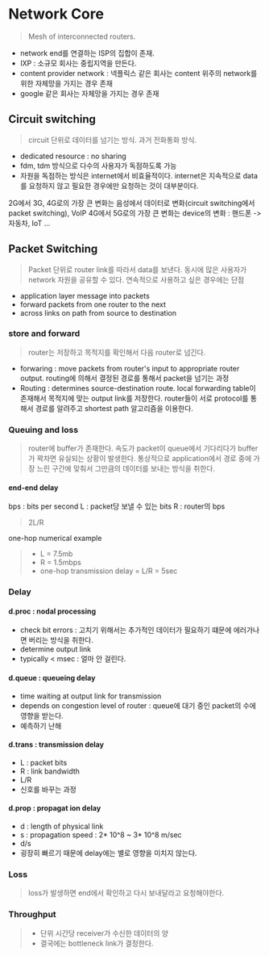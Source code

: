 # Network Core

> Mesh of interconnected routers.

- network end를 연결하는 ISP의 집합이 존재.
- IXP : 소규모 회사는 중립지역을 만든다.
- content provider network : 넥플릭스 같은 회사는 content 위주의 network를 위한 자체망을 가지는 경우 존재
- google 같은 회사는 자체망을 가지는 경우 존재

## Circuit switching

> circuit 단위로 데이터를 넘기는 방식. 과거 전화통화 방식.

- dedicated resource : no sharing
- fdm, tdm 방식으로 다수의 사용자가 독점하도록 가능
- 자원을 독점하는 방식은 internet에서 비효율적이다. internet은 지속적으로 data를 요청하지 않고 필요한 경우에만 요청하는 것이 대부분이다.

2G에서 3G, 4G로의 가장 큰 변화는 음성에서 데이터로 변화(circuit switching에서 packet switching), VoIP
4G에서 5G로의 가장 큰 변화는 device의 변화 : 핸드폰 -> 자동차, IoT ...

## Packet Switching

> Packet 단위로 router link를 따라서 data를 보낸다. 동시에 많은 사용자가 network 자원을 공유할 수 있다. 연속적으로 사용하고 싶은 경우에는 단점

- application layer message into packets
- forward packets from one router to the next
- across links on path from source to destination

### store and forward

> router는 저장하고 목적지를 확인해서 다음 router로 넘긴다.

- forwaring : move packets from router's input to appropriate router output. routing에 의해서 결정된 경로를 통해서 packet을 넘기는 과정
- Routing : determines source-destination route. local forwarding table이 존재해서 목적지에 맞는 output link를 저장한다. router들이 서로 protocol를 통해서 경로를 알려주고 shortest path 알고리즘을 이용한다.

### Queuing and loss

> router에 buffer가 존재한다. 속도가 packet이 queue에서 기다리다가 buffer가 꽉차면 유실되는 상황이 발생한다. 통상적으로 application에서 경로 중에 가장 느린 구간에 맞춰서 그만큼의 데이터를 보내는 방식을 취한다.

#### end-end delay

bps : bits per second
L : packet당 보낼 수 있는 bits
R : router의 bps

> 2L/R

one-hop numerical example

> - L = 7.5mb
> - R = 1.5mbps
> - one-hop transmission delay = L/R = 5sec

### Delay

#### d.proc : nodal processing

- check bit errors : 고치기 위해서는 추가적인 데이터가 필요하기 떄문에 에러가나면 버리는 방식을 취한다.
- determine output link
- typically < msec : 얼마 안 걸린다.

#### d.queue : queueing delay

- time waiting at output link for transmission
- depends on congestion level of router : queue에 대기 중인 packet의 수에 영향을 받는다.
- 예측하기 난해

#### d.trans : transmission delay

- L : packet bits
- R : link bandwidth
- L/R
- 신호를 바꾸는 과정

#### d.prop : propagat ion delay

- d : length of physical link
- s : propagation speed : 2* 10^8 ~ 3* 10^8 m/sec
- d/s
- 굉장히 빠르기 때문에 delay에는 별로 영향을 미치지 않는다.

### Loss

> loss가 발생하면 end에서 확인하고 다시 보내달라고 요청해야한다.

### Throughput

> - 단위 시간당 receiver가 수신한 데이터의 양
> - 결국에는 bottleneck link가 결정한다.
